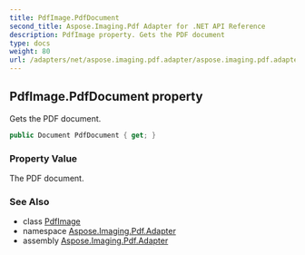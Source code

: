 ```yaml
---
title: PdfImage.PdfDocument
second_title: Aspose.Imaging.Pdf Adapter for .NET API Reference
description: PdfImage property. Gets the PDF document
type: docs
weight: 80
url: /adapters/net/aspose.imaging.pdf.adapter/aspose.imaging.pdf.adapter/pdfimage/pdfdocument/
---
```

## PdfImage.PdfDocument property

Gets the PDF document.

```csharp
public Document PdfDocument { get; }
```

### Property Value

The PDF document.

### See Also

* class [PdfImage](../)
* namespace [Aspose.Imaging.Pdf.Adapter](../../../aspose.imaging.pdf.adapter/)
* assembly [Aspose.Imaging.Pdf.Adapter](../../../)


